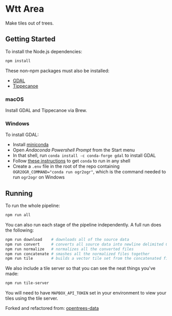 # Wtt Area

Make tiles out of trees.

## Getting Started

To install the Node.js dependencies:

```bash
npm install
```

These non-npm packages must also be installed:

- [GDAL](https://gdal.org)
- [Tippecanoe](https://github.com/mapbox/tippecanoe) 
  
### macOS

Install GDAL and Tippecanoe via Brew.

### Windows

To install GDAL:

- Install [miniconda](https://docs.conda.io/en/latest/miniconda.html)
- Open *Andaconda Powershell Prompt* from the Start menu  
- In that shell, run `conda install -c conda-forge gdal` to install GDAL
- Follow [these instructions](https://stackoverflow.com/a/58211115/4200446) to get `conda` to run in any shell
- Create a `.env` file in the root of the repo containing `OGR2OGR_COMMAND="conda run ogr2ogr"`, which is the command needed to run `ogr2ogr` on Windows 

## Running

To run the whole pipeline:

```bash
npm run all
```

You can also run each stage of the pipeline independently. A full run does the following:

```bash
npm run download    # downloads all of the source data
npm run convert     # converts all source data into newline delimited GeoJSON
npm run normalize   # normalizes all the converted files
npm run concatenate # smashes all the normalized files together
npm run tile        # builds a vector tile set from the concatenated file
```

We also include a tile server so that you can see the neat things you've made:

```bash
npm run tile-server
```

You will need to have `MAPBOX_API_TOKEN` set in your environment to view your tiles using the tile server.


Forked and refactored from: [opentrees-data](https://github.com/stevage/opentrees-data)
